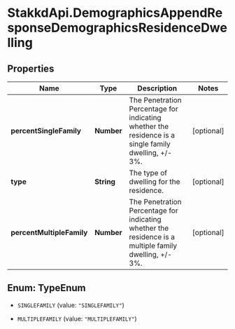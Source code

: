 # StakkdApi.DemographicsAppendResponseDemographicsResidenceDwelling

## Properties

Name | Type | Description | Notes
------------ | ------------- | ------------- | -------------
**percentSingleFamily** | **Number** | The Penetration Percentage for indicating whether the residence is a single family dwelling, +/- 3%. | [optional] 
**type** | **String** | The type of dwelling for the residence. | [optional] 
**percentMultipleFamily** | **Number** | The Penetration Percentage for indicating whether the residence is a multiple family dwelling, +/- 3%. | [optional] 



## Enum: TypeEnum


* `SINGLEFAMILY` (value: `"SINGLEFAMILY"`)

* `MULTIPLEFAMILY` (value: `"MULTIPLEFAMILY"`)




